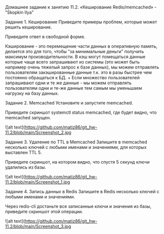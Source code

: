 
Домашнее задание к занятию 11.2. «Кеширование Redis/memcached» - "Skopkin Ilya"

Задание 1. Кеширование
Приведите примеры проблем, которые может решить кеширование.

Приведите ответ в свободной форме.

Кэширование - это перемещение части данных в оперативную память, делается это для того, чтобы "за минимальные деньги" получить максимум производительности. В кэш могут помещаться данные которые чаще всего запрашивают из системы (это может быть например очень тяжелый запрос к базе данных), мы можем отправлять пользователям закэшированные данные т.к. это в разы быстрее чем постоянно обращаться к БД. + Если множество пользователей запрашивают одни и те же данные - мы можем отправлять пользователям одни и те-же данные тем самым мы уменьшаем нагрузку на базу данных.

Задание 2. Memcached
Установите и запустите memcached.

Приведите скриншот systemctl status memcached, где будет видно, что memcached запущен.

![alt text](https://github.com/matiz86/git_hw-11.2/blob/main/Screenshot_2.jpg

Задание 3. Удаление по TTL в Memcached
Запишите в memcached несколько ключей с любыми именами и значениями, для которых выставлен TTL 5.

Приведите скриншот, на котором видно, что спустя 5 секунд ключи удалились из базы.

![alt text](https://github.com/matiz86/git_hw-11.2/blob/main/Screenshot_1.jpg

Задание 4. Запись данных в Redis
Запишите в Redis несколько ключей с любыми именами и значениями.

Через redis-cli достаньте все записанные ключи и значения из базы, приведите скриншот этой операции.

![alt text](https://github.com/matiz86/git_hw-11.2/blob/main/Screenshot_3.jpg
